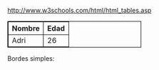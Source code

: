 http://www.w3schools.com/html/html_tables.asp

<table border="1" style="width:300px">
<tr>
  <th>Nombre</th>
  <th>Edad</th>
</tr>
<tr>
  <td>Adri</td>
  <td>26</td>
</tr>
</table>


Bordes simples:
<style>
table,th,td
{
border:1px solid black;
border-collapse:collapse;
}
</style>
